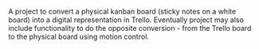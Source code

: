 A project to convert a physical kanban board (sticky notes on a white board) into a digital representation in Trello. Eventually project may also include functionality to do the opposite conversion - from the Trello board to the physical board using motion control.
